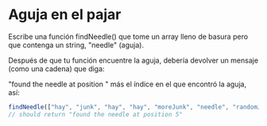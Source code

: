 # Aguja en el pajar

Escribe una función findNeedle() que tome un array lleno de basura pero que contenga un string, "needle" (aguja).

Después de que tu función encuentre la aguja, debería devolver un mensaje (como una cadena) que diga:

"found the needle at position " más el índice en el que encontró la aguja, así:

```js
findNeedle(["hay", "junk", "hay", "hay", "moreJunk", "needle", "randomJunk"]);
// should return "found the needle at position 5"
```
